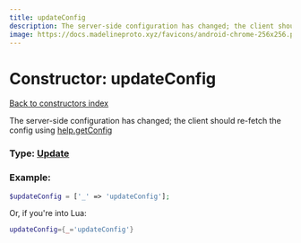```yaml
---
title: updateConfig
description: The server-side configuration has changed; the client should re-fetch the config using [help.getConfig](../methods/help.getConfig.md)
image: https://docs.madelineproto.xyz/favicons/android-chrome-256x256.png
---
```

# Constructor: updateConfig  
[Back to constructors index](index.md)



The server-side configuration has changed; the client should re-fetch the config using [help.getConfig](../methods/help.getConfig.md)




### Type: [Update](../types/Update.md)


### Example:

```php
$updateConfig = ['_' => 'updateConfig'];
```  


Or, if you're into Lua:

```lua
updateConfig={_='updateConfig'}

```


